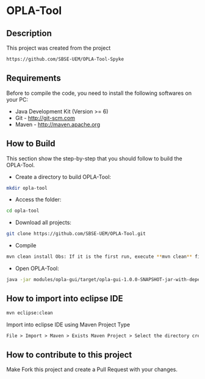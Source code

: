 # OPLA-Tool

## Description

This project was created from the project 
```sh
https://github.com/SBSE-UEM/OPLA-Tool-Spyke
```

## Requirements
Before to compile the code, you need to install the following softwares on your PC:
- Java Development Kit (Version >= 6)
- Git - http://git-scm.com
- Maven - http://maven.apache.org

## How to Build
This section show the step-by-step that you should follow to build the OPLA-Tool. 

- Create a directory to build OPLA-Tool:
```sh
mkdir opla-tool
```
- Access the folder:
```sh
cd opla-tool
```
- Download all projects:
```sh
git clone https://github.com/SBSE-UEM/OPLA-Tool.git
```
- Compile
```sh
mvn clean install Obs: If it is the first run, execute **mvn clean** first to install local dependencies
```
- Open OPLA-Tool:
```sh
java -jar modules/opla-gui/target/opla-gui-1.0.0-SNAPSHOT-jar-with-dependencies
```

## How to import into eclipse IDE
```sh
mvn eclipse:clean
```

Import into eclipse IDE using Maven Project Type

```html
File > Import > Maven > Exists Maven Project > Select the directory created for build OPLA-Tool
```
## How to contribute to this project

Make Fork this project and create a Pull Request with your changes.

